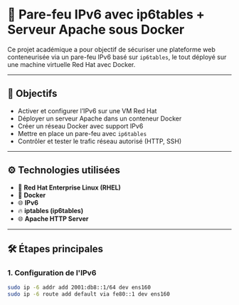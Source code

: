 # 🔐 Pare-feu IPv6 avec ip6tables + Serveur Apache sous Docker

Ce projet académique a pour objectif de sécuriser une plateforme web conteneurisée via un pare-feu IPv6 basé sur `ip6tables`, le tout déployé sur une machine virtuelle Red Hat avec Docker.

---

## 📌 Objectifs

- Activer et configurer l’IPv6 sur une VM Red Hat
- Déployer un serveur Apache dans un conteneur Docker
- Créer un réseau Docker avec support IPv6
- Mettre en place un pare-feu avec `ip6tables`
- Contrôler et tester le trafic réseau autorisé (HTTP, SSH)

---

## ⚙️ Technologies utilisées

- 🐧 **Red Hat Enterprise Linux (RHEL)**
- 🐳 **Docker**
- 🌐 **IPv6**
- 🔥 **iptables (ip6tables)**
- 🌐 **Apache HTTP Server**

---

## 🛠️ Étapes principales

### 1. Configuration de l'IPv6

```bash
sudo ip -6 addr add 2001:db8::1/64 dev ens160
sudo ip -6 route add default via fe80::1 dev ens160


